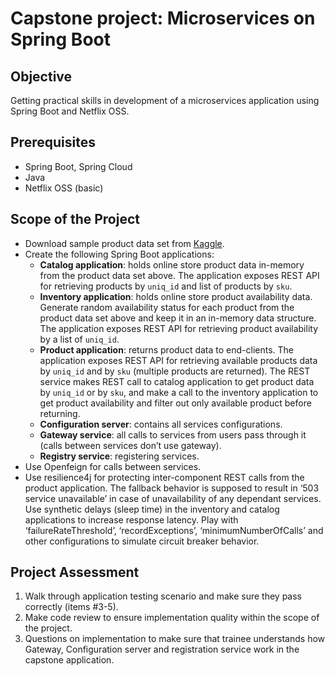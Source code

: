 # Capstone project: Microservices on Spring Boot

## Objective
Getting practical skills in development of a microservices application using Spring Boot and Netflix OSS.

## Prerequisites
- Spring Boot, Spring Cloud
- Java
- Netflix OSS (basic)

## Scope of the Project
- Download sample product data set from [Kaggle](https://www.kaggle.com/PromptCloudHQ/all-jc-penny-products).
- Create the following Spring Boot applications:
  - **Catalog application**: holds online store product data in-memory from the product data set above. The application exposes REST API for retrieving products by `uniq_id` and list of products by `sku`.
  - **Inventory application**: holds online store product availability data. Generate random availability status for each product from the product data set above and keep it in an in-memory data structure. The application exposes REST API for retrieving product availability by a list of `uniq_id`.
  - **Product application**: returns product data to end-clients. The application exposes REST API for retrieving available products data by `uniq_id` and by `sku` (multiple products are returned). The REST service makes REST call to catalog application to get product data by `uniq_id` or by `sku`, and make a call to the inventory application to get product availability and filter out only available product before returning.
  - **Configuration server**: contains all services configurations.
  - **Gateway service**: all calls to services from users pass through it (calls between services don’t use gateway).
  - **Registry service**: registering services.
- Use Openfeign for calls between services.
- Use resilience4j for protecting inter-component REST calls from the product application. The fallback behavior is supposed to result in ‘503 service unavailable’ in case of unavailability of any dependant services. Use synthetic delays (sleep time) in the inventory and catalog applications to increase response latency. Play with ‘failureRateThreshold’, ‘recordExceptions’, ‘minimumNumberOfCalls’ and other configurations to simulate circuit breaker behavior.

## Project Assessment
1. Walk through application testing scenario and make sure they pass correctly (items #3-5).
2. Make code review to ensure implementation quality within the scope of the project.
3. Questions on implementation to make sure that trainee understands how Gateway, Configuration server and registration service work in the capstone application.
